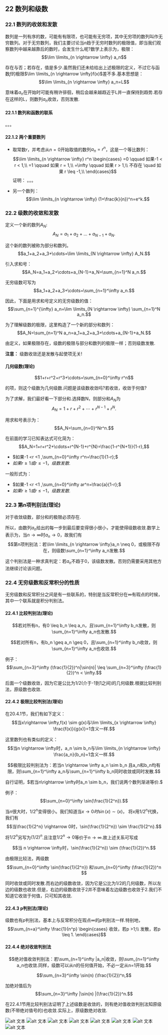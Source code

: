 ## 22 数列和级数

### 22.1 数列的收敛和发散
数列是一列有序的数，可能有有限项，也可能有无穷项，其中无穷项的数列叫作无穷数列。对于无穷数列，我们主要讨论当$n$趋于无穷时数列的极限值，即当我们观察数列中越来越靠后的数时，会发生什么呢?数学上表示为，极限：
$$\lim \limits_{n \rightarrow \infty} a_n$$

存在与否；若存在，值是多少.虽然我们还未给给出上述极限的定义，不过它与函数$f$的极限$\lim \limits_{n \rightarrow \infty}f(x)$差不多.基本思想是：
$$\lim \limits_{n \rightarrow \infty} a_n=L$$

意味着$a_n$在开始时可能有稍许徘徊，稍后会越来越趋近于L并一直保持到趋势.若存在这样的L，则数列${a_n}$收敛，否则发散.
#### 22.1.1 数列和函数的联系
。。。
#### 22.1.2 两个重要数列
- 取常数$r$，并考虑从$n=0$开始取值的数列$a_n=r^n$，这是一个等比数列：
$$\lim \limits_{n \rightarrow \infty} r^n \begin{cases}
    =0 \qquad 如果-1 < r  < 1,\\
    =1 \qquad 如果 r  = 1,\\
    =\infty \qquad 如果 r > 1,\\
    不存在 \quad 如果 r \leq -1,\\
\end{cases}$$
证明：
。。。

- 另一个数列：
$$\lim \limits_{n \rightarrow \infty} (1+\frac{k}{n})^n=e^k.$$

### 22.2 级数的收敛和发散
定义一个新的数列${A_N}:$
$$A_N=a_1+a_2+...+a_{N-1}+a_N.$$

这个新的数列被称为部分和数列。
$$a_1+a_2+a_3+\cdots=\lim \limits_{N \rightarrow \infty} A_N.$$

引入求和号：
$$A_N=a_1+a_2+\cdots+a_{N-1}+a_N=\sum_{n=1}^N a_n.$$

无穷级数可写为
$$a_1+a_2+a_3+\cdots=\sum_{n=1}^\infty a_n.$$

因此，下面是用求和号定义的无穷级数的值：
$$\sum_{n=1}^{\infty} a_n=\lim \limits_{N \rightarrow \infty} \sum_{n=1}^N a_n.$$

为了理解级数的极限，这里构造了一个新的部分和数列：
$$A_N=\sum_{n=1}^N a_n=a_1+a_2+a_3+\cdots+a_{N-1}+a_N.$$

由定义，如果极限存在，级数的极限与部分和数列的极限一样；否则级数发散.

**注意：** 级数收敛还是发散与起使项无关!

#### 几何级数(理论)
$$1+r+r^2+r^3+\cdots=\sum_{n=0}^\infty r^n$$

的项，则这个级数为几何级数.问题是该级数收敛吗?若收敛，收敛于何值?

为了求解，我们最好看一下部分和.选择数N，则部分和$A_N$为
$$A_N=1+r+r^2+\cdots+r^{N-1}+r^{N}.$$

用求和号表示为：
$$A_N=\sum_{n=0}^Nr^n.$$

在前面的学习已知表达式可化简为：
$$A_N=1+r+r^2+\cdots+r^{N-1}+r^{N}=\frac{1-r^{N+1}}{1-r},$$

- $如果-1 <r <1 ,\sum_{n=0}^\infty r^n=\frac{1}{1-r};$
- $如果r\geq 1 或 r \leq -1，级数发散.$

一般形式为：
- $如果-1 <r <1 ,\sum_{n=0}^\infty ar^n=\frac{a}{1-r};$
- $如果r\geq 1 或 r \leq -1，级数发散.$

### 22.3 第$n$项判别法(理论)
对于收敛级数，部分和的极限必须存在.

所以，由数列${a_n}$给出的每一步到最后要变得很小很小，才能使得级数收敛.数学上表示为，当$n \rightarrow \infty$时$a_n \rightarrow 0$，故我们有
$$第n项判别法：若\lim \limits_{n \rightarrow \infty}a_n \neq 0，或极限不存在，则级数\sum_{n=1}^\infty a_n发散.$$

这个判别法是一种求真判定：若$a_n$不趋于0，该级数发散。否则仍需要采用其他方法继续讨论该问题。

### 22.4 无穷级数和反常积分的性质
无穷级数和反常积分之间是有一些联系的，特别是当反常积分在$\infty$有瑕点的时候，其中一个联系就是积分判别法。
#### 22.4.1 比较判别法(理论)
$$若对所有n，有0 \leq b_n \leq a_n，且\sum_{n=1}^\infty b_n发散，则\sum_{n=1}^\infty a_n也发散.$$

$$若对所有n，有b_n \geq a_n \geq 0，且\sum_{n=1}^\infty b_n收敛，则\sum_{n=1}^\infty a_n也收敛.$$

例子：
$$\sum_{n=3}^\infty (\frac{1}{2})^n|\sin(n)| \leq \sum_{n=3}^\infty (\frac{1}{2})^n < \infty.$$

后面一个级数收敛，因为它是公比为1/2(介于-1到1之间)的几何级数.根据比较判别法，原级数也收敛.

#### 22.4.2 极限比较判别法(理论)
在20.4.1节，我们有如下定义：
$$当x\rightarrow \infty,f(x) \sim g(x)与\lim \limits_{x \rightarrow \infty} \frac{f(x)}{g(x)}=1含义一样.$$

这里数列也有类似的定义：
$$当n \rightarrow \infty时，a_n \sim b_n与\lim \limits_{n \rightarrow \infty} \frac{a_n}{b_n}=1含义一样.$$

$$极限比较判别法为：若当n \rightarrow \infty a_n \sim b_n 且a_n和b_n均有限，则\sum_{n=1}^\infty a_n与\sum_{n=1}^\infty b_n同时收敛或同时发散.$$

自行证明，$若当n\rightarrow \infty时a_n \sim b_n，我们说两个数列渐进等价.$

例子：
$$\sum_{n=0}^\infty \sin(\frac{1}{2^n}).$$

当$n$很大时，$1/2^n$变得很小。我们知道当$x\rightarrow 0时\sin(x) \sim (x)，$ 将$x$用$1/2^n$代换，我们有
$$当\frac{1}{2^n} \rightarrow 0时，\sin(\frac{1}{2^n}) \sim \frac{1}{2^n}.$$

将$1/2^n$另写为$(1/2)^n$.且注意$1/2^n \rightarrow 0$等价于$n \rightarrow \infty$.故上述关系可写成

$$当 n \rightarrow \infty时，\sin(\frac{1}{2^n}) \sim (\frac{1}{2})^n.$$

由极限比较法，两级数
$$\sum_{n=0}^\infty \sin(\frac{1}{2^n}) 和\sum_{n=0}^\infty (\frac{1}{2})^n $$

同时收敛或同时发散.而右边的级数收敛，因为它是公比为1/2的几何级数，所以左边的级数也收敛.但是，右边的级数收敛于2并不意味着左边级数也收敛于2.我们不知道它收敛于何值，只可知其收敛.

#### 22.4.3 p判别法(理论)
级数也有$p$判别法，基本上与反常积分在瑕点$\infty$的$p$判别法一样.特别地，
$$\sum_{n=a}^\infty \frac{1}{n^p} \begin{cases}
    收敛，若p >1;\\
    发散，若p \leq 1.
\end{cases}$$

#### 22.4.4 绝对收敛判别法
$$绝对值收敛判别法：若\sum_{n=1}^\infty |a_n|收敛，则\sum_{n=1}^\infty a_n也收敛.同样，级数可以从n的任何值开始，不必一定从n=1开始.$$

$$\sum_{n=3}^\infty \sin(n) (\frac{1}{2})^n,$$

加绝对值后为
$$\sum_{n=3}^\infty |\sin(n) |(\frac{1}{2})^n.$$

在22.4.1节用比较判别法证明了上述级数是收敛的，则有绝对值收敛判别法知原级数(不带绝对值号的)也收敛.实际上，原级数绝对收敛.

![alt 文本](../../../图片/微22.14.png)
![alt 文本](../../../图片/微22.15.png)
![alt 文本](../../../图片/微22.16.png)
![alt 文本](../../../图片/微22.17.png)
![alt 文本](../../../图片/微22.18.png)
![alt 文本](../../../图片/微22.19.png)
![alt 文本](../../../图片/微22.20.png)
![alt 文本](../../../图片/微22.21.png)